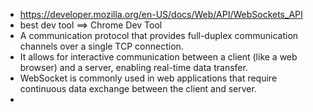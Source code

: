 - https://developer.mozilla.org/en-US/docs/Web/API/WebSockets_API
- best dev tool ==> Chrome Dev Tool
- A communication protocol that provides full-duplex communication channels over a single TCP connection.
- It allows for interactive communication between a client (like a web browser) and a 
  server, enabling real-time data transfer.
- WebSocket is commonly used in web applications that require continuous data exchange between the 
  client and server.
-